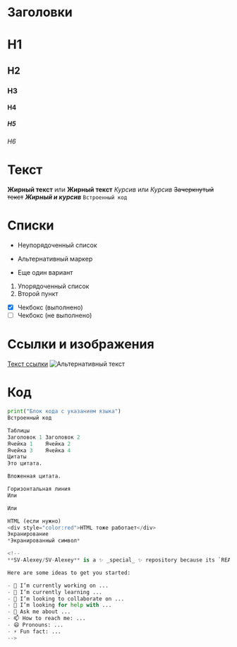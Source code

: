 # Заголовки
# H1
## H2
### H3
#### H4
##### H5
###### H6

# Текст
**Жирный текст** или __Жирный текст__
*Курсив* или _Курсив_
~~Зачеркнутый текст~~
***Жирный и курсив***
`Встроенный код`

# Списки
- Неупорядоченный список
* Альтернативный маркер
+ Еще один вариант

1. Упорядоченный список
2. Второй пункт

- [x] Чекбокс (выполнено)
- [ ] Чекбокс (не выполнено)

# Ссылки и изображения
[Текст ссылки](https://example.com)
![Альтернативный текст](image.jpg)

# Код
```python
print("Блок кода с указанием языка")
Встроенный код

Таблицы
Заголовок 1	Заголовок 2
Ячейка 1	Ячейка 2
Ячейка 3	Ячейка 4
Цитаты
Это цитата.

Вложенная цитата.

Горизонтальная линия
Или

Или

HTML (если нужно)
<div style="color:red">HTML тоже работает</div>
Экранирование
*Экранированный символ*

<!--
**SV-Alexey/SV-Alexey** is a ✨ _special_ ✨ repository because its `README.md` (this file) appears on your GitHub profile.

Here are some ideas to get you started:

- 🔭 I’m currently working on ...
- 🌱 I’m currently learning ...
- 👯 I’m looking to collaborate on ...
- 🤔 I’m looking for help with ...
- 💬 Ask me about ...
- 📫 How to reach me: ...
- 😄 Pronouns: ...
- ⚡ Fun fact: ...
-->
